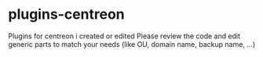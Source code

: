 # plugins-centreon
Plugins for centreon i created or edited
Please review the code and edit generic parts to match your needs (like OU, domain name, backup name, ...)
